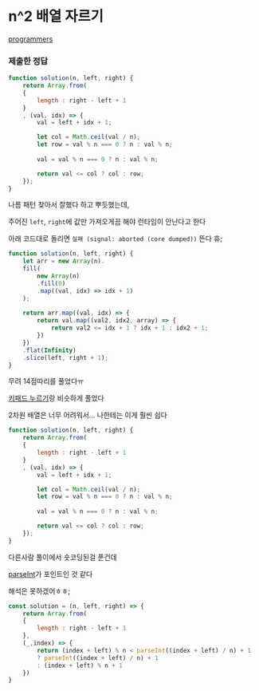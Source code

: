 # n^2 배열 자르기

[programmers](https://programmers.co.kr/learn/courses/30/lessons/87390)

### 제출한 정답
```js
function solution(n, left, right) {
    return Array.from(
    {
        length : right - left + 1
    }
    , (val, idx) => {
        val = left + idx + 1;

        let col = Math.ceil(val / n);
        let row = val % n === 0 ? n : val % n;
        
        val = val % n === 0 ? n : val % n;

        return val <= col ? col : row;
    });
}
```

나름 패턴 찾아서 잘했다 하고 뿌듯했는데,

주어진 `left`, `right`에 값만 가져오게끔 해야 런타임이 안난다고 한다

아래 코드대로 돌리면 `실패 (signal: aborted (core dumped))` 뜬다 휴;
```js
function solution(n, left, right) {
    let arr = new Array(n).
    fill(
        new Array(n)
        .fill(0)
        .map((val, idx) => idx + 1)
    );
    
    return arr.map((val, idx) => {
        return val.map((val2, idx2, array) => {
            return val2 <= idx + 1 ? idx + 1 : idx2 + 1;
        })
    })
    .flat(Infinity)
    .slice(left, right + 1);
}
```

무려 14점따리를 풀었다ㅠ

[키패드 누르기](https://programmers.co.kr/learn/courses/30/lessons/67256)랑 비슷하게 풀었다

2차원 배열은 너무 어려워서... 나한테는 이게 훨씬 쉽다
```js
function solution(n, left, right) {
    return Array.from(
    {
        length : right - left + 1
    }
    , (val, idx) => {
        val = left + idx + 1;

        let col = Math.ceil(val / n);
        let row = val % n === 0 ? n : val % n;
        
        val = val % n === 0 ? n : val % n;

        return val <= col ? col : row;
    });
}
```

다른사람 풀이에서 숏코딩된걸 푼건데

[parseInt](https://developer.mozilla.org/ko/docs/Web/JavaScript/Reference/Global_Objects/parseInt)가 포인트인 것 같다

해석은 못하겠어ㅎㅎ;
```js
const solution = (n, left, right) => {
    return Array.from(
    {
        length : right - left + 1
    },
    (_,index) => {
        return (index + left) % n < parseInt((index + left) / n) + 1  
        ? parseInt((index + left) / n) + 1
        : (index + left) % n + 1
    })
}
```